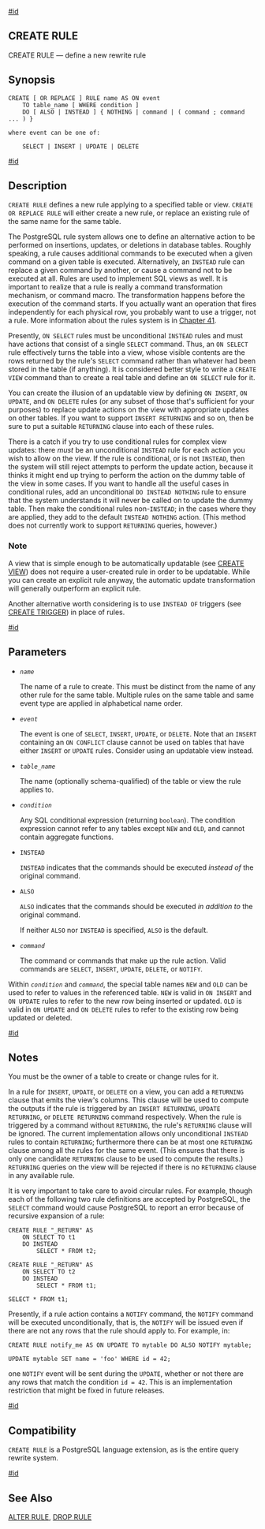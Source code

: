 [#id](#SQL-CREATERULE)

## CREATE RULE

CREATE RULE — define a new rewrite rule

## Synopsis

```
CREATE [ OR REPLACE ] RULE name AS ON event
    TO table_name [ WHERE condition ]
    DO [ ALSO | INSTEAD ] { NOTHING | command | ( command ; command ... ) }

where event can be one of:

    SELECT | INSERT | UPDATE | DELETE
```

[#id](#id-1.9.3.79.5)

## Description

`CREATE RULE` defines a new rule applying to a specified table or view. `CREATE OR REPLACE RULE` will either create a new rule, or replace an existing rule of the same name for the same table.

The PostgreSQL rule system allows one to define an alternative action to be performed on insertions, updates, or deletions in database tables. Roughly speaking, a rule causes additional commands to be executed when a given command on a given table is executed. Alternatively, an `INSTEAD` rule can replace a given command by another, or cause a command not to be executed at all. Rules are used to implement SQL views as well. It is important to realize that a rule is really a command transformation mechanism, or command macro. The transformation happens before the execution of the command starts. If you actually want an operation that fires independently for each physical row, you probably want to use a trigger, not a rule. More information about the rules system is in [Chapter 41](rules).

Presently, `ON SELECT` rules must be unconditional `INSTEAD` rules and must have actions that consist of a single `SELECT` command. Thus, an `ON SELECT` rule effectively turns the table into a view, whose visible contents are the rows returned by the rule's `SELECT` command rather than whatever had been stored in the table (if anything). It is considered better style to write a `CREATE VIEW` command than to create a real table and define an `ON SELECT` rule for it.

You can create the illusion of an updatable view by defining `ON INSERT`, `ON UPDATE`, and `ON DELETE` rules (or any subset of those that's sufficient for your purposes) to replace update actions on the view with appropriate updates on other tables. If you want to support `INSERT RETURNING` and so on, then be sure to put a suitable `RETURNING` clause into each of these rules.

There is a catch if you try to use conditional rules for complex view updates: there _must_ be an unconditional `INSTEAD` rule for each action you wish to allow on the view. If the rule is conditional, or is not `INSTEAD`, then the system will still reject attempts to perform the update action, because it thinks it might end up trying to perform the action on the dummy table of the view in some cases. If you want to handle all the useful cases in conditional rules, add an unconditional `DO INSTEAD NOTHING` rule to ensure that the system understands it will never be called on to update the dummy table. Then make the conditional rules non-`INSTEAD`; in the cases where they are applied, they add to the default `INSTEAD NOTHING` action. (This method does not currently work to support `RETURNING` queries, however.)

### Note

A view that is simple enough to be automatically updatable (see [CREATE VIEW](sql-createview)) does not require a user-created rule in order to be updatable. While you can create an explicit rule anyway, the automatic update transformation will generally outperform an explicit rule.

Another alternative worth considering is to use `INSTEAD OF` triggers (see [CREATE TRIGGER](sql-createtrigger)) in place of rules.

[#id](#id-1.9.3.79.6)

## Parameters

- _`name`_

  The name of a rule to create. This must be distinct from the name of any other rule for the same table. Multiple rules on the same table and same event type are applied in alphabetical name order.

- _`event`_

  The event is one of `SELECT`, `INSERT`, `UPDATE`, or `DELETE`. Note that an `INSERT` containing an `ON CONFLICT` clause cannot be used on tables that have either `INSERT` or `UPDATE` rules. Consider using an updatable view instead.

- _`table_name`_

  The name (optionally schema-qualified) of the table or view the rule applies to.

- _`condition`_

  Any SQL conditional expression (returning `boolean`). The condition expression cannot refer to any tables except `NEW` and `OLD`, and cannot contain aggregate functions.

- `INSTEAD`

  `INSTEAD` indicates that the commands should be executed _instead of_ the original command.

- `ALSO`

  `ALSO` indicates that the commands should be executed _in addition to_ the original command.

  If neither `ALSO` nor `INSTEAD` is specified, `ALSO` is the default.

- _`command`_

  The command or commands that make up the rule action. Valid commands are `SELECT`, `INSERT`, `UPDATE`, `DELETE`, or `NOTIFY`.

Within _`condition`_ and _`command`_, the special table names `NEW` and `OLD` can be used to refer to values in the referenced table. `NEW` is valid in `ON INSERT` and `ON UPDATE` rules to refer to the new row being inserted or updated. `OLD` is valid in `ON UPDATE` and `ON DELETE` rules to refer to the existing row being updated or deleted.

[#id](#id-1.9.3.79.7)

## Notes

You must be the owner of a table to create or change rules for it.

In a rule for `INSERT`, `UPDATE`, or `DELETE` on a view, you can add a `RETURNING` clause that emits the view's columns. This clause will be used to compute the outputs if the rule is triggered by an `INSERT RETURNING`, `UPDATE RETURNING`, or `DELETE RETURNING` command respectively. When the rule is triggered by a command without `RETURNING`, the rule's `RETURNING` clause will be ignored. The current implementation allows only unconditional `INSTEAD` rules to contain `RETURNING`; furthermore there can be at most one `RETURNING` clause among all the rules for the same event. (This ensures that there is only one candidate `RETURNING` clause to be used to compute the results.) `RETURNING` queries on the view will be rejected if there is no `RETURNING` clause in any available rule.

It is very important to take care to avoid circular rules. For example, though each of the following two rule definitions are accepted by PostgreSQL, the `SELECT` command would cause PostgreSQL to report an error because of recursive expansion of a rule:

```
CREATE RULE "_RETURN" AS
    ON SELECT TO t1
    DO INSTEAD
        SELECT * FROM t2;

CREATE RULE "_RETURN" AS
    ON SELECT TO t2
    DO INSTEAD
        SELECT * FROM t1;

SELECT * FROM t1;
```

Presently, if a rule action contains a `NOTIFY` command, the `NOTIFY` command will be executed unconditionally, that is, the `NOTIFY` will be issued even if there are not any rows that the rule should apply to. For example, in:

```
CREATE RULE notify_me AS ON UPDATE TO mytable DO ALSO NOTIFY mytable;

UPDATE mytable SET name = 'foo' WHERE id = 42;
```

one `NOTIFY` event will be sent during the `UPDATE`, whether or not there are any rows that match the condition `id = 42`. This is an implementation restriction that might be fixed in future releases.

[#id](#id-1.9.3.79.8)

## Compatibility

`CREATE RULE` is a PostgreSQL language extension, as is the entire query rewrite system.

[#id](#id-1.9.3.79.9)

## See Also

[ALTER RULE](sql-alterrule), [DROP RULE](sql-droprule)
